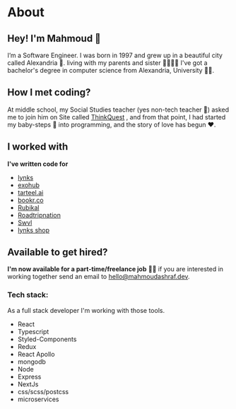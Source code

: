 # About 

## Hey! I'm Mahmoud 👋

I’m a Software Engineer.
I was born in 1997 and grew up in a beautiful city called Alexandria 🌊. 
living with my parents and sister 👨‍👩‍👧‍👦
I've got a bachelor's degree in computer science from Alexandria, University 👨‍🎓.

## How I met coding?

At middle school, my Social Studies teacher (yes non-tech teacher 🤷) asked me to join him on Site called 
[ThinkQuest](https://en.wikipedia.org/wiki/Oracle_Thinkquest)
, and from that point, I had started my baby-steps 🐣 into programming, and the story of love has begun ❤️.

## I worked with

**I've written code for** 

- [lynks](https://lynks.com)
- [exohub](https://exohub.com)
- [tarteel.ai](https://tarteel.ai/)
- [bookr.co](https://bookr.co/)
- [Rubikal](https://rubikal.com)
- [Roadtripnation](https://roadtripnation.com)
- [Swvl](https://swvl.com)
- [lynks shop](https://shop.lynks.com)

## Available to get hired?

**I'm now available for a part-time/freelance job** 👷‍♂️ 
if you are interested in working together send an email to [hello@mahmoudashraf.dev](mailto:hello@mahmoudashraf.dev).

### Tech stack:

As a full stack developer I'm working with those tools.

- React
- Typescript
- Styled-Components
- Redux
- React Apollo
- mongodb
- Node
- Express
- NextJs
- css/scss/postcss
- microservices
